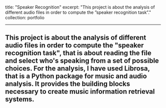 title: "Speaker Recognition"
excerpt: "This project is about the analysis of different audio files in order to compute the ”speaker recognition task”."
collection: portfolio

---

This project is about the analysis of different audio files in order to compute the "speaker recognition task", that is about reading the file and select who's speaking from a set of possible choices.
For the analysis, I have used Librosa, that is a Python package for music and audio analysis. It provides the building blocks necessary to create music information retrieval systems.
---
